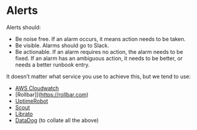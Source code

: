 # Alerts

Alerts should:

- Be noise free. If an alarm occurs, it means action needs to be taken. 
- Be visible. Alarms should go to Slack.
- Be actionable. If an alarm requires no action, the alarm needs to be fixed.
  If an alarm has an ambiguous action, it needs to be better, or needs a better
  runbook entry.

It doesn’t matter what service you use to achieve this, but we tend to use:

- [AWS Cloudwatch](https://aws.amazon.com/cloudwatch/)
- [Rollbar]](https://rollbar.com)
- [UptimeRobot](https://uptimerobot.com/)
- [Scout](https://scoutapm.com/)
- [Librato](https://www.librato.com/)
- [DataDog](https://www.datadoghq.com/) (to collate all the above)
